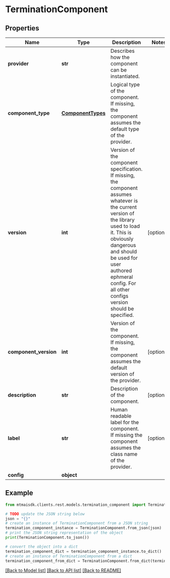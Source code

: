 # TerminationComponent


## Properties

Name | Type | Description | Notes
------------ | ------------- | ------------- | -------------
**provider** | **str** | Describes how the component can be instantiated. | 
**component_type** | [**ComponentTypes**](ComponentTypes.md) | Logical type of the component. If missing, the component assumes the default type of the provider. | 
**version** | **int** | Version of the component specification. If missing, the component assumes whatever is the current version of the library used to load it. This is obviously dangerous and should be used for user authored ephmeral config. For all other configs version should be specified. | [optional] 
**component_version** | **int** | Version of the component. If missing, the component assumes the default version of the provider. | [optional] 
**description** | **str** | Description of the component. | [optional] 
**label** | **str** | Human readable label for the component. If missing the component assumes the class name of the provider. | [optional] 
**config** | **object** |  | 

## Example

```python
from mtmaisdk.clients.rest.models.termination_component import TerminationComponent

# TODO update the JSON string below
json = "{}"
# create an instance of TerminationComponent from a JSON string
termination_component_instance = TerminationComponent.from_json(json)
# print the JSON string representation of the object
print(TerminationComponent.to_json())

# convert the object into a dict
termination_component_dict = termination_component_instance.to_dict()
# create an instance of TerminationComponent from a dict
termination_component_from_dict = TerminationComponent.from_dict(termination_component_dict)
```
[[Back to Model list]](../README.md#documentation-for-models) [[Back to API list]](../README.md#documentation-for-api-endpoints) [[Back to README]](../README.md)


